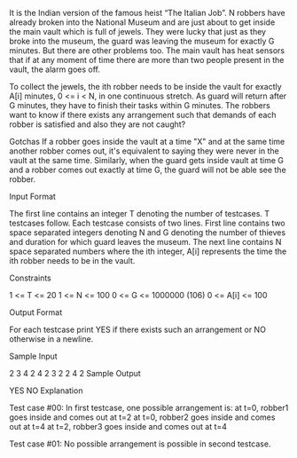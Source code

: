 It is the Indian version of the famous heist “The Italian Job”. N robbers have already broken into the National Museum and are just about to get inside the main vault which is full of jewels. They were lucky that just as they broke into the museum, the guard was leaving the museum for exactly G minutes. But there are other problems too. The main vault has heat sensors that if at any moment of time there are more than two people present in the vault, the alarm goes off.

To collect the jewels, the ith robber needs to be inside the vault for exactly A[i] minutes, 0 <= i < N, in one continuous stretch. As guard will return after G minutes, they have to finish their tasks within G minutes. The robbers want to know if there exists any arrangement such that demands of each robber is satisfied and also they are not caught?

Gotchas
If a robber goes inside the vault at a time "X" and at the same time another robber comes out, it's equivalent to saying they were never in the vault at the same time.
Similarly, when the guard gets inside vault at time G and a robber comes out exactly at time G, the guard will not be able see the robber.

Input Format

The first line contains an integer T denoting the number of testcases. T testcases follow. Each testcase consists of two lines. First line contains two space separated integers denoting N and G denoting the number of thieves and duration for which guard leaves the museum.
The next line contains N space separated numbers where the ith integer, A[i] represents the time the ith robber needs to be in the vault.

Constraints

1 <= T <= 20
1 <= N <= 100
0 <= G <= 1000000 (106)
0 <= A[i] <= 100

Output Format

For each testcase print YES if there exists such an arrangement or NO otherwise in a newline.

Sample Input

2
3 4
2 4 2
3 2
2 4 2
Sample Output

YES
NO
Explanation

Test case #00: In first testcase, one possible arrangement is:
at t=0, robber1 goes inside and comes out at t=2
at t=0, robber2 goes inside and comes out at t=4
at t=2, robber3 goes inside and comes out at t=4

Test case #01: No possible arrangement is possible in second testcase.
